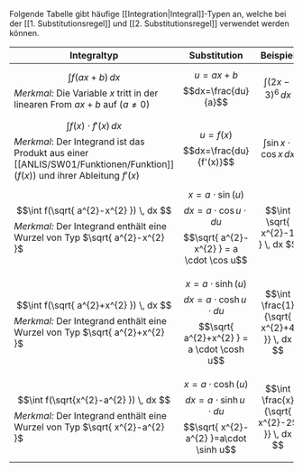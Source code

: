 Folgende Tabelle gibt häufige [[Integration|Integral]]-Typen an, welche bei der [[1. Substitutionsregel]] und [[2. Substitutionsregel]] verwendet werden können.

| Integraltyp | Substitution | Beispiel | Substitution |
| ---- | ---- | ---- | ---- |
| $$\int f(ax+b) \, dx $$*Merkmal:* Die Variable $x$ tritt in der linearen From $ax+b$ auf ($a\ne 0$) | $$u=ax+b$$$$dx=\frac{du}{a}$$ | $$\int (2x-3)^6 \, dx $$ | $u=2x-3$ |
| $$\int f(x)\cdot f'(x) \, dx $$*Merkmal*: Der Integrand ist das Produkt aus einer [[ANLIS/SW01/Funktionen/Funktion]] ($f(x)$) und ihrer Ableitung $f'(x)$ | $$u=f(x)$$$$dx=\frac{du}{f'(x)}$$ | $$\int \sin x\cdot \cos x \, dx $$ | $u=\sin x$ |
| $$\int f(\sqrt{ a^{2}-x^{2} }) \, dx $$*Merkmal:* Der Integrand enthält eine Wurzel von Typ $\sqrt{ a^{2}-x^{2} }$ | $$x=a\cdot \sin(u)$$$$dx=a\cdot \cos u\cdot du$$$$\sqrt{ a^{2}-x^{2} } = a \cdot \cos u$$ | $$\int \sqrt{ x^{2}-1 } \, dx $$ | $x=\sin u$ |
| $$\int f(\sqrt{ a^{2}+x^{2} }) \, dx $$*Merkmal:* Der Integrand enthält eine Wurzel von Typ $\sqrt{ a^{2}+x^{2} }$ | $$x=a\cdot \sinh(u)$$$$dx=a\cdot \cosh u\cdot du$$$$\sqrt{ a^{2}+x^{2} } = a \cdot \cosh u$$ | $$\int \frac{1}{\sqrt{ x^{2}+4 }} \, dx $$ | $x=2\sinh u$ |
| $$\int f(\sqrt{x^{2}-a^{2} }) \, dx $$*Merkmal:* Der Integrand enthält eine Wurzel von Typ $\sqrt{ x^{2}-a^{2} }$ | $$x=a\cdot \cosh(u)$$$$dx=a\cdot \sinh u\cdot du$$$$\sqrt{ x^{2}-a^{2} }=a\cdot \sinh u$$ | $$\int \frac{x}{\sqrt{ x^{2}-25 }} \, dx $$ | $x=5\cdot \cosh u$ |
